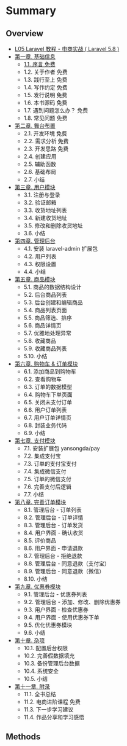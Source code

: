 # Summary

## Overview

* [L05 Laravel 教程 - 电商实战 \( Laravel 5.8 \)](README.md)
* [ 第一章. 基础信息](methods.md)
  * [1.1. 序言 免费](methods/11-xu-yan-mian-fei.md)
  * 1.2. 关于作者 免费
  * 1.3. 践行至上 免费
  * 1.4. 写作约定 免费
  * 1.5. 发行说明 免费
  * 1.6. 本书源码 免费
  * 1.7. 遇到问题怎么办？ 免费
  * 1.8. 常见问题 免费
* [第二章. 舞台布置](di-er-7ae0-wu-tai-bu-zhi.md)
  * 2.1. 开发环境  免费
  * 2.2. 需求分析 免费
  * 2.3. 开发思路 免费
  * 2.4. 创建应用
  * 2.5. 辅助函数
  * 2.6. 基础布局
  * 2.7. 小结
* [第三章. 用户模块](di-san-7ae0-yong-hu-mo-kuai.md)
  * 3.1. 注册与登录
  * 3.2. 验证邮箱
  * 3.3. 收货地址列表
  * 3.4. 新建收货地址
  * 3.5. 修改和删除收货地址
  * 3.6. 小结
* [第四章. 管理后台](di-si-7ae0-guan-li-hou-tai.md)
  * 4.1. 安装 laravel-admin 扩展包
  * 4.2. 用户列表
  * 4.3. 权限设置
  * 4.4. 小结
* [第五章. 商品模块](di-wu-7ae0-shang-pin-mo-kuai.md)
  * 5.1. 商品的数据结构设计
  * 5.2. 后台商品列表
  * 5.3. 后台创建和编辑商品
  * 5.4. 商品列表页面
  * 5.5. 商品筛选、排序
  * 5.6. 商品详情页
  * 5.7. 优雅地处理异常
  * 5.8. 收藏商品
  * 5.9. 收藏商品列表
  * 5.10. 小结
* [第六章. 购物车 & 订单模块](di-liu-7ae0-gou-wu-che-and-ding-dan-mo-kuai.md)
  * 6.1. 添加商品到购物车
  * 6.2. 查看购物车
  * 6.3. 订单的数据模型
  * 6.4. 购物车下单页面
  * 6.5. 关闭未支付订单
  * 6.6. 用户订单列表
  * 6.7. 用户订单详情页
  * 6.8. 封装业务代码
  * 6.9. 小结
* [第七章. 支付模块](di-qi-7ae0-zhi-fu-mo-kuai.md)
  * 7.1. 安装扩展包 yansongda/pay
  * 7.2. 集成支付宝
  * 7.3. 订单的支付宝支付
  * 7.4. 集成微信支付
  * 7.5. 订单的微信支付
  * 7.6. 完善支付后逻辑
  * 7.7. 小结
* [第八章. 完善订单模块](di-ba-7ae0-wan-shan-ding-dan-mo-kuai.md)
  * 8.1. 管理后台 - 订单列表
  * 8.2. 管理后台 - 订单详情
  * 8.3. 管理后台 - 订单发货
  * 8.4. 用户界面 - 确认收货
  * 8.5. 评价商品
  * 8.6. 用户界面 - 申请退款
  * 8.7. 管理后台 - 拒绝退款
  * 8.8. 管理后台 - 同意退款（支付宝）
  * 8.9. 管理后台 - 同意退款（微信）
  * 8.10. 小结
* [第九章. 优惠券模块](di-jiu-7ae0-you-hui-quan-mo-kuai.md)
  * 9.1. 管理后台 - 优惠券列表
  * 9.2. 管理后台 - 添加、修改、删除优惠券
  * 9.3. 用户界面 - 检查优惠券
  * 9.4. 用户界面 - 使用优惠券下单
  * 9.5. 优化优惠券模块
  * 9.6. 小结
* [第十章. 杂项](di-shi-7ae0-za-xiang.md)
  * 10.1. 配置后台权限
  * 10.2. 完善假数据填充
  * 10.3. 备份管理后台数据
  * 10.4. 系统安全
  * 10.5. 小结
* [第十一章. 附录](di-shi-yi-7ae0-fu-lu.md)
  * 11.1. 全书总结
  * 11.2. 电商进阶课程 免费
  * 11.3. 下一步学习建议
  * 11.4. 作品分享和学习感悟

## Methods

